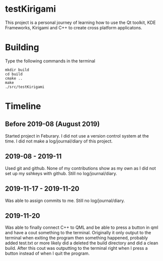 # testKirigami
This project is a personal journey of learning how to use the Qt toolkit, KDE Frameworks, Kirigami and C++ to create cross platform applicatons.



# Building
Type the following commands in the terminal
```
mkdir build
cd build
cmake ..
make
./src/testKirigami
```



# Timeline

## Before 2019-08 (August 2019)
Started project in Feburary. I did not use a version control system at the time. I did not make a log/journal/diary of this project.

## 2019-08 - 2019-11
Used git and github. None of my contributions show as my own as I did not set up my sshkeys with github. Still no log/journal/diary.

## 2019-11-17 - 2019-11-20
Was able to assign commits to me. Still no log/journal/diary.

## 2019-11-20
Was able to finally connect C++ to QML and be able to press a button in qml and have a cout something to the terminal.
Originally it only output to the terminal when exiting the program then something happened, probably added test.txt or more likely did a deleted the build directory and did a clean build. After this cout was outputting to the terminal right when I press a button instead of when I quit the program.
